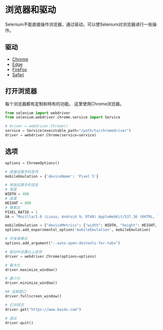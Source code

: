 # 浏览器和驱动

Selenium不能直接操作浏览器，通过驱动，可以使Selenium对浏览器进行一些操作。

## 驱动

- [Chrome](https://chromedriver.chromium.org/downloads)
- [Edge](https://developer.microsoft.com/en-us/microsoft-edge/tools/webdriver/)
- [FireFox](https://github.com/mozilla/geckodriver/releases)
- [Safari](https://webkit.org/blog/6900/webdriver-support-in-safari-10/)

## 打开浏览器

每个浏览器都有定制和特有的功能。
这里使用Chrome浏览器。

```python
from selenium import webdriver
from selenium.webdriver.chrome.service import Service

# driver = webdriver.Chrome()
service = Service(executable_path="/path/to/chromedriver")
driver = webdriver.Chrome(service=service)
```

## 选项

```python
options = ChromeOptions()

# 直接设置手机型号
mobileEmulation = {'deviceName': 'Pixel 5'}

# 单独设置手机信息
# 宽度
WIDTH = 480
# 高度
HEIGHT = 800
# 像素比
PIXEL_RATIO = 1
UA = "Mozilla/5.0 (Linux; Android 9; DT40) AppleWebKit/537.36 (KHTML, like Gecko) Chrome/74.0.3729.136 Mobile Safari/537.36"

mobileEmulation = {"deviceMetrics": {"width": WIDTH, "height": HEIGHT, "pixelRatio": PIXEL_RATIO}, "userAgent": UA}
options.add_experimental_option('mobileEmulation', mobileEmulation)

# 开发者模式
options.add_argument("--auto-open-devtools-for-tabs")

# 驱动中设置以上选项
driver = webdriver.Chrome(options=options)

# 最大化
driver.maximize_window()

# 最小化
driver.minimize_window()

## 全屏窗口
driver.fullscreen_window()

# 打开网页
driver.get("https://www.baidu.com")

# 退出
driver.quit()
```
